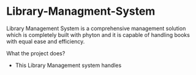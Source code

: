 # Library-Managment-System
Library Management System is a comprehensive management solution which is completely built with phyton and it is capable of handling books with equal ease and efficiency.

What the project does?
 - This Library Management system handles 



